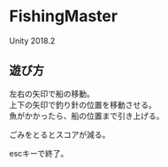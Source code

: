 # FishingMaster
Unity 2018.2

## 遊び方

左右の矢印で船の移動。  
上下の矢印で釣り針の位置を移動させる。  
魚がかかったら、船の位置まで引き上げる。  

ごみをとるとスコアが減る。

escキーで終了。
